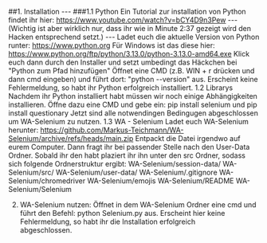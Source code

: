 ##1. Installation ---
  ###1.1 Python
      Ein Tutorial zur installation von Python findet ihr hier: https://www.youtube.com/watch?v=bCY4D9n3Pew ---
      (Wichtig ist aber wirklich nur, dass ihr wie in Minute 2:37 gezeigt wird den Hacken entsprechend setzt.) ---
      Ladet euch die aktuelle Version von Python runter: https://www.python.org
      Für Windows ist das diese hier: https://www.python.org/ftp/python/3.13.0/python-3.13.0-amd64.exe
      Klick euch dann durch den Installer und setzt umbedingt das Häckchen bei "Python zum Pfad hinzufügen"
      Öffnet eine CMD (z.B. WIN + r drücken und dann cmd eingeben) und führt dort: "python --version" aus. Erscheint keine Fehlermeldung, so habt ihr Python erfolgreich installiert.
  1.2 Librarys
      Nachdem ihr Python installiert habt müssen wir noch einige Abhängigkeiten installieren. Öffne dazu eine CMD und gebe ein:
         pip install selenium
      und
         pip install questionary
      Jetzt sind alle notwendingen Bedingugen abgeschlossen um WA-Selenium zu nutzen.
  1.3 WA - Selenium
      Ladet euch WA-Selenium herunter: https://github.com/Markus-Teichmann/WA-Selenium/archive/refs/heads/main.zip
      Entpackt die Datei irgendwo auf eurem Computer. Dann fragt ihr bei passender Stelle nach den User-Data Ordner. Sobald ihr den habt plaziert ihr ihn unter den src Ordner, sodass sich folgende Ordnerstruktur ergibt:
      WA-Selenium/session-data/
      WA-Selenium/src/
      WA-Selenium/user-data/
      WA-Selenium/.gitignore
      WA-Selenium/chromedriver
      WA-Selenium/emojis
      WA-Selenium/README
      WA-Selenium/Selenium

2. WA-Selenium nutzen:
   Öffnet in dem WA-Selenium Ordner eine cmd und führt den Befehl:
      python Selenium.py
   aus. Erscheint hier keine Fehlermeldung, so habt ihr die Installation erfolgreich       
   abgeschlossen.
